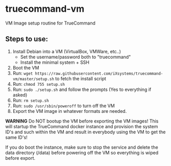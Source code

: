 # truecommand-vm
VM Image setup routine for TrueCommand

## Steps to use:
1. Install Debian into a VM (VirtualBox, VMWare, etc..)
   * Set the username/password both to "truecommand"
   * Install the minimal system + SSH
2. Boot the VM
3. Run: `wget https://raw.githubusercontent.com/iXsystems/truecommand-vm/master/setup.sh` to fetch the install script
4. Run: `chmod 755 setup.sh`
5. Run: `sudo ./setup.sh` and follow the prompts (Yes to everything if asked)
6. Run: `rm setup.sh`
7. Run: `sudo /usr/sbin/poweroff` to turn off the VM
8. Export the VM image in whatever formats are needed.

**WARNING**
Do NOT bootup the VM before exporting the VM images! This will startup the TrueCommand docker instance and provision the system ID's and such within the VM and result in everybody using the VM to get the same ID's!

If you do boot the instance, make sure to stop the service and delete the data directory (/data) before powering off the VM so everything is wiped before export.
